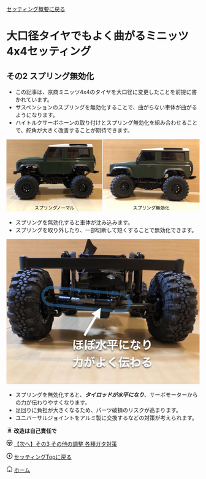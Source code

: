 [セッティング概要に戻る](/steering_settings)

# 大口径タイヤでもよく曲がるミニッツ4x4セッティング
## その2 スプリング無効化

- この記事は、京商ミニッツ4x4のタイヤを大口径に変更したことを前提に書かれています。
- サスペンションのスプリングを無効化することで、曲がらない車体が曲がるようになります。
- ハイトルクサーボホーンの取り付けとスプリング無効化を組み合わせることで、舵角が大きく改善することが期待できます。

![スプリング無効化](/steering_settings/spring_invalidation/spring_invalidation.jpg "スプリング無効化の外観")

- スプリングを無効化すると車体が沈み込みます。
- スプリングを取り外したり、一部切断して短くすることで無効化できます。

![タイロッドが水平に](/steering_settings/spring_invalidation/horizontal_tierod.jpg "タイロッドが水平になりサーボの力が伝わる")

- スプリングを無効化すると、***タイロッドが水平になり***、サーボモーターからの力が伝わりやすくなります。
- 足回りに負担が大きくなるため、パーツ破損のリスクが高まります。
- ユニバーサルジョイントをアルミ製に交換するなどの対策が考えられます。

<p><img src="/icon/warn.png" /><strong> 改造は自己責任で</strong></p>

[![【次へ】その3 その他の調整 各種ガタ対策](/icon/steer.png)](/steering_settings/others) [【次へ】その3 その他の調整 各種ガタ対策](/steering_settings/others)

[![セッティングTopに戻る](/icon/top.png)](/steering_settings) [セッティングTopに戻る](/steering_settings)

[![ホーム](/icon/home.png)](/) [ホーム](/)
